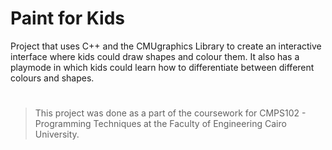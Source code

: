 # Paint for Kids
Project that uses C++ and the CMUgraphics Library to create an interactive interface where kids could draw shapes and colour them. It also has a playmode in which kids could learn how to differentiate between different colours and shapes.
#
> This project was done as a part of the coursework for CMPS102 - Programming Techniques at the Faculty of Engineering Cairo University.
